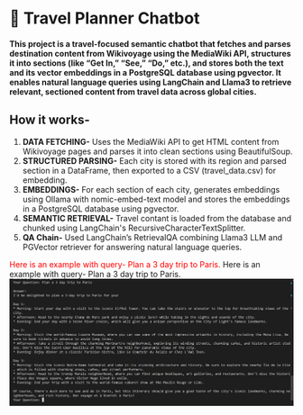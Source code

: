 # 🤖 Travel Planner Chatbot
#### This project is a travel-focused semantic chatbot that fetches and parses destination content from Wikivoyage using the MediaWiki API, structures it into sections (like “Get In,” “See,” “Do,” etc.), and stores both the text and its vector embeddings in a PostgreSQL database using pgvector. It enables natural language queries using LangChain and Llama3 to retrieve relevant, sectioned content from travel data across global cities.

## How it works-
1. **DATA FETCHING-**  Uses the MediaWiki API to get HTML content from Wikivoyage pages and parses it into clean sections using BeautifulSoup.
2. **STRUCTURED PARSING-** Each city is stored with its region and parsed section in a DataFrame, then exported to a CSV (travel_data.csv) for embedding.
4. **EMBEDDINGS-** For each section of each city, generates embeddings using Ollama with nomic-embed-text model and stores the embeddings in a PostgreSQL database using pgvector.
5. **SEMANTIC RETRIEVAL-** Travel contant is loaded from the database and chunked using LangChain's RecursiveCharacterTextSplitter.
6. **QA Chain-** Used LangChain’s RetrievalQA combining Llama3 LLM and PGVector retriever for answering natural language queries.

<span style="color: red;">Here is an example with query- Plan a 3 day trip to Paris.</span>
<span style="color🩷">Here is an example with query- Plan a 3 day trip to Paris.</span>
![Image Alt Text](Example.png)
